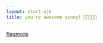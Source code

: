 ```yaml
---
layout: start.njk
title: you're awesome ginny! 💙💗🤍🏳️‍⚧️
---
```


[flagmojis](https://emojiflags.avris.it/)

